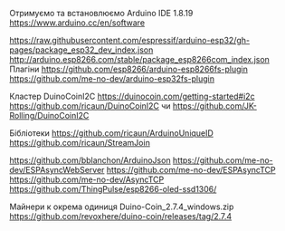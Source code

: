Отримуємо та встановлюємо Arduino IDE 1.8.19
https://www.arduino.cc/en/software

https://raw.githubusercontent.com/espressif/arduino-esp32/gh-pages/package_esp32_dev_index.json
http://arduino.esp8266.com/stable/package_esp8266com_index.json
Плагіни
https://github.com/esp8266/arduino-esp8266fs-plugin
https://github.com/me-no-dev/arduino-esp32fs-plugin


Кластер  DuinoCoinI2C 
https://duinocoin.com/getting-started#i2c
https://github.com/ricaun/DuinoCoinI2C
чи
https://github.com/JK-Rolling/DuinoCoinI2C

Бібліотеки
https://github.com/ricaun/ArduinoUniqueID
https://github.com/ricaun/StreamJoin

https://github.com/bblanchon/ArduinoJson
https://github.com/me-no-dev/ESPAsyncWebServer
https://github.com/me-no-dev/ESPAsyncTCP
https://github.com/me-no-dev/AsyncTCP
https://github.com/ThingPulse/esp8266-oled-ssd1306/





Майнери к окрема одиниця
Duino-Coin_2.7.4_windows.zip
https://github.com/revoxhere/duino-coin/releases/tag/2.7.4
